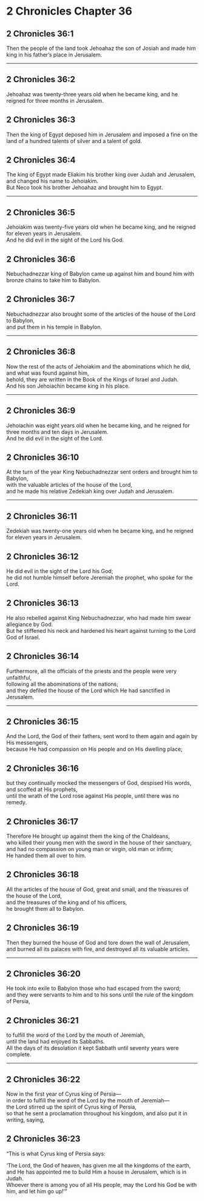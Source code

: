 # 2 Chronicles Chapter 36

## 2 Chronicles 36:1

Then the people of the land took Jehoahaz the son of Josiah and made him king in his father’s place in Jerusalem.

---

## 2 Chronicles 36:2

Jehoahaz was twenty-three years old when he became king, and he reigned for three months in Jerusalem.

## 2 Chronicles 36:3

Then the king of Egypt deposed him in Jerusalem and imposed a fine on the land of a hundred talents of silver and a talent of gold.

## 2 Chronicles 36:4

The king of Egypt made Eliakim his brother king over Judah and Jerusalem, and changed his name to Jehoiakim.  
But Neco took his brother Jehoahaz and brought him to Egypt.

---

## 2 Chronicles 36:5

Jehoiakim was twenty-five years old when he became king, and he reigned for eleven years in Jerusalem.  
And he did evil in the sight of the Lord his God.

## 2 Chronicles 36:6

Nebuchadnezzar king of Babylon came up against him and bound him with bronze chains to take him to Babylon.

## 2 Chronicles 36:7

Nebuchadnezzar also brought some of the articles of the house of the Lord to Babylon,  
and put them in his temple in Babylon.

---

## 2 Chronicles 36:8

Now the rest of the acts of Jehoiakim and the abominations which he did, and what was found against him,  
behold, they are written in the Book of the Kings of Israel and Judah.  
And his son Jehoiachin became king in his place.

---

## 2 Chronicles 36:9

Jehoiachin was eight years old when he became king, and he reigned for three months and ten days in Jerusalem.  
And he did evil in the sight of the Lord.

## 2 Chronicles 36:10

At the turn of the year King Nebuchadnezzar sent orders and brought him to Babylon,  
with the valuable articles of the house of the Lord,  
and he made his relative Zedekiah king over Judah and Jerusalem.

---

## 2 Chronicles 36:11

Zedekiah was twenty-one years old when he became king, and he reigned for eleven years in Jerusalem.

## 2 Chronicles 36:12

He did evil in the sight of the Lord his God;  
he did not humble himself before Jeremiah the prophet, who spoke for the Lord.

## 2 Chronicles 36:13

He also rebelled against King Nebuchadnezzar, who had made him swear allegiance by God.  
But he stiffened his neck and hardened his heart against turning to the Lord God of Israel.

## 2 Chronicles 36:14

Furthermore, all the officials of the priests and the people were very unfaithful,  
following all the abominations of the nations;  
and they defiled the house of the Lord which He had sanctified in Jerusalem.

---

## 2 Chronicles 36:15

And the Lord, the God of their fathers, sent word to them again and again by His messengers,  
because He had compassion on His people and on His dwelling place;

## 2 Chronicles 36:16

but they continually mocked the messengers of God, despised His words, and scoffed at His prophets,  
until the wrath of the Lord rose against His people, until there was no remedy.

## 2 Chronicles 36:17

Therefore He brought up against them the king of the Chaldeans,  
who killed their young men with the sword in the house of their sanctuary,  
and had no compassion on young man or virgin, old man or infirm;  
He handed them all over to him.

## 2 Chronicles 36:18

All the articles of the house of God, great and small, and the treasures of the house of the Lord,  
and the treasures of the king and of his officers,  
he brought them all to Babylon.

## 2 Chronicles 36:19

Then they burned the house of God and tore down the wall of Jerusalem,  
and burned all its palaces with fire, and destroyed all its valuable articles.

---

## 2 Chronicles 36:20

He took into exile to Babylon those who had escaped from the sword;  
and they were servants to him and to his sons until the rule of the kingdom of Persia,

## 2 Chronicles 36:21

to fulfill the word of the Lord by the mouth of Jeremiah,  
until the land had enjoyed its Sabbaths.  
All the days of its desolation it kept Sabbath until seventy years were complete.

---

## 2 Chronicles 36:22

Now in the first year of Cyrus king of Persia—  
in order to fulfill the word of the Lord by the mouth of Jeremiah—  
the Lord stirred up the spirit of Cyrus king of Persia,  
so that he sent a proclamation throughout his kingdom, and also put it in writing, saying,

## 2 Chronicles 36:23

“This is what Cyrus king of Persia says:

‘The Lord, the God of heaven, has given me all the kingdoms of the earth,  
and He has appointed me to build Him a house in Jerusalem, which is in Judah.  
Whoever there is among you of all His people, may the Lord his God be with him, and let him go up!’”
